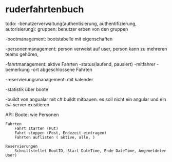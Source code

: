 
# ruderfahrtenbuch
todo:
-benutzerverwaltung(authentisierung, authentifizierung, autorisierung): 
 gruppen: benutzer erben von den gruppen

-bootmanagement: bootstabelle mit eigenschaften

-personenmanagement: person verweist auf user, person kann zu mehreren teams gehören, 

-fahrtmanagement: aktive Fahrten
                  -status(laufend, pausiert)
                  -mitfahrer
                  -bemerkung
                  -ort
                  abgeschlossene Fahrten

-reservierungsmanagement: mit kalender

-statistik über boote

-buildt von angualar mit c# buildt mitbauen. es soll nicht ein angular und ein c#-server exisitieren

API: 
    Boote: 
        wie Personen
    
    Fahrten
        Fahrt starten (Put)
        Fahrt stoppen (Post, Endezeit eintragen)
        Fahrten auflisten ( aktive, alle, )

    Reservierungen
        Schnittstelle( BootID, Start DateTime, Ende DateTime, Angemeldeter User)
        